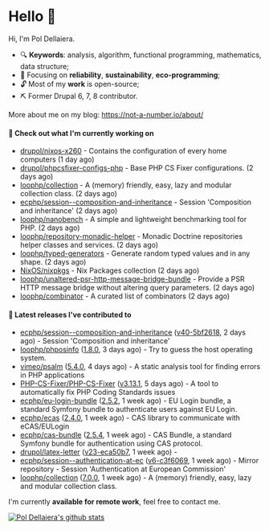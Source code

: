 # Hello 👋

Hi, I'm Pol Dellaiera.

- 🔍 **Keywords**: analysis, algorithm, functional programming, mathematics, data structure;
- 🎯 Focusing on **reliability**, **sustainability**, **eco-programming**;
- 🔓 Most of my **work** is open-source;
- ⛏️ Former Drupal 6, 7, 8 contributor.

More about me on my blog: https://not-a-number.io/about/

#### 👷 Check out what I'm currently working on

- [drupol/nixos-x260](https://github.com/drupol/nixos-x260) - Contains the configuration of every home computers (1 day ago)
- [drupol/phpcsfixer-configs-php](https://github.com/drupol/phpcsfixer-configs-php) - Base PHP CS Fixer configurations. (2 days ago)
- [loophp/collection](https://github.com/loophp/collection) - A (memory) friendly, easy, lazy and modular collection class. (2 days ago)
- [ecphp/session--composition-and-inheritance](https://github.com/ecphp/session--composition-and-inheritance) - Session &#39;Composition and inheritance&#39; (2 days ago)
- [loophp/nanobench](https://github.com/loophp/nanobench) - A simple and lightweight benchmarking tool for PHP. (2 days ago)
- [loophp/repository-monadic-helper](https://github.com/loophp/repository-monadic-helper) - Monadic Doctrine repositories helper classes and services. (2 days ago)
- [loophp/typed-generators](https://github.com/loophp/typed-generators) - Generate random typed values and in any shape. (2 days ago)
- [NixOS/nixpkgs](https://github.com/NixOS/nixpkgs) - Nix Packages collection (2 days ago)
- [loophp/unaltered-psr-http-message-bridge-bundle](https://github.com/loophp/unaltered-psr-http-message-bridge-bundle) - Provide a PSR HTTP message bridge without altering query parameters. (2 days ago)
- [loophp/combinator](https://github.com/loophp/combinator) - A curated list of combinators (2 days ago)

#### 🔭 Latest releases I've contributed to

- [ecphp/session--composition-and-inheritance](https://github.com/ecphp/session--composition-and-inheritance) ([v40-5bf2618](https://github.com/ecphp/session--composition-and-inheritance/releases/tag/v40-5bf2618), 2 days ago) - Session &#39;Composition and inheritance&#39;
- [loophp/phposinfo](https://github.com/loophp/phposinfo) ([1.8.0](https://github.com/loophp/phposinfo/releases/tag/1.8.0), 3 days ago) - Try to guess the host operating system.
- [vimeo/psalm](https://github.com/vimeo/psalm) ([5.4.0](https://github.com/vimeo/psalm/releases/tag/5.4.0), 4 days ago) - A static analysis tool for finding errors in PHP applications
- [PHP-CS-Fixer/PHP-CS-Fixer](https://github.com/PHP-CS-Fixer/PHP-CS-Fixer) ([v3.13.1](https://github.com/PHP-CS-Fixer/PHP-CS-Fixer/releases/tag/v3.13.1), 5 days ago) - A tool to automatically fix PHP Coding Standards issues
- [ecphp/eu-login-bundle](https://github.com/ecphp/eu-login-bundle) ([2.5.2](https://github.com/ecphp/eu-login-bundle/releases/tag/2.5.2), 1 week ago) - EU Login bundle, a standard Symfony bundle to authenticate users against EU Login.
- [ecphp/ecas](https://github.com/ecphp/ecas) ([2.4.0](https://github.com/ecphp/ecas/releases/tag/2.4.0), 1 week ago) - CAS library to communicate with eCAS/EULogin
- [ecphp/cas-bundle](https://github.com/ecphp/cas-bundle) ([2.5.4](https://github.com/ecphp/cas-bundle/releases/tag/2.5.4), 1 week ago) - CAS Bundle, a standard Symfony bundle for authentication using CAS protocol.
- [drupol/latex-letter](https://github.com/drupol/latex-letter) ([v23-eca50b7](https://github.com/drupol/latex-letter/releases/tag/v23-eca50b7), 1 week ago) - 
- [ecphp/session--authentication-at-ec](https://github.com/ecphp/session--authentication-at-ec) ([v6-c3f6069](https://github.com/ecphp/session--authentication-at-ec/releases/tag/v6-c3f6069), 1 week ago) - Mirror repository - Session &#39;Authentication at European Commission&#39;
- [loophp/collection](https://github.com/loophp/collection) ([7.0.0](https://github.com/loophp/collection/releases/tag/7.0.0), 1 week ago) - A (memory) friendly, easy, lazy and modular collection class.

I'm currently **available for remote work**, feel free to contact me.

[![Pol Dellaiera's github stats](https://github-readme-stats.vercel.app/api?username=drupol&count_private=true&show_icons=true)](https://github.com/drupol)
